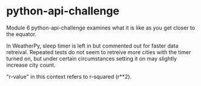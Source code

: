 # python-api-challenge

Module 6 python-api-challenge examines what it is like as you get closer to the equator. 

In WeatherPy, sleep timer is left in but commented out for faster data retreival. Repeated tests do not seem to retreive more cities 
with the timer turned on, but under certain circumstances setting it on may slightly increase city count. 

"r-value" in this context refers to r-squared (r**2). 
